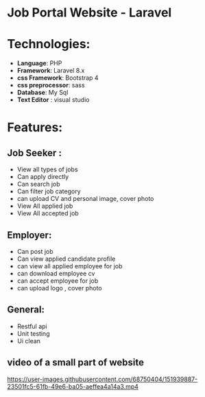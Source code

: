 # Job Portal Website - Laravel

# Technologies:
-  **Language**: PHP
-  **Framework**: Laravel 8.x
-  **css Framework**: Bootstrap 4
-  **css preprocessor**: sass
-  **Database**: My Sql
-  **Text Editor** : visual studio

# Features:
## Job Seeker :
- View all types of jobs
- Can apply directly
- Can search job
- Can filter job category
- can upload CV and personal image, cover photo
- View All applied job
- View All accepted job

## Employer:
- Can post job
- Can view applied candidate profile
- can view all applied employee for job
- can download employee cv
- can accept employee for job
- can upload logo , cover photo

## General:
- Restful api
- Unit testing
- Ui clean

## video of a small part of website
https://user-images.githubusercontent.com/68750404/151939887-23501fc5-61fb-49e6-ba05-aeffea4a14a3.mp4



